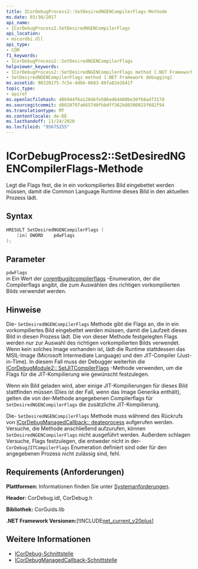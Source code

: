 ```yaml
---
title: ICorDebugProcess2::SetDesiredNGENCompilerFlags-Methode
ms.date: 03/30/2017
api_name:
- ICorDebugProcess2.SetDesiredNGENCompilerFlags
api_location:
- mscordbi.dll
api_type:
- COM
f1_keywords:
- ICorDebugProcess2::SetDesiredNGENCompilerFlags
helpviewer_keywords:
- ICorDebugProcess2::SetDesiredNGENCompilerFlags method [.NET Framework debugging]
- SetDesiredNGENCompilerFlags method [.NET Framework debugging]
ms.assetid: 98320175-7c5e-4dbb-8683-86fa82e2641f
topic_type:
- apiref
ms.openlocfilehash: 40b944f6a1204bfe506ed64408be30f68adf3170
ms.sourcegitcommit: d8020797a6657d0fbbdff362b80300815f682f94
ms.translationtype: MT
ms.contentlocale: de-DE
ms.lasthandoff: 11/24/2020
ms.locfileid: "95675255"
---
```

# <a name="icordebugprocess2setdesiredngencompilerflags-method"></a>ICorDebugProcess2::SetDesiredNGENCompilerFlags-Methode

Legt die Flags fest, die in ein vorkompiliertes Bild eingebettet werden müssen, damit die Common Language Runtime dieses Bild in den aktuellen Prozess lädt.  
  
## <a name="syntax"></a>Syntax  
  
```cpp  
HRESULT SetDesiredNGENCompilerFlags (  
    [in] DWORD    pdwFlags  
);  
```  
  
## <a name="parameters"></a>Parameter  

 `pdwFlags`  
 in Ein Wert der [corentbugjitcompilerflags](cordebugjitcompilerflags-enumeration.md) -Enumeration, der die Compilerflags angibt, die zum Auswählen des richtigen vorkompilierten Bilds verwendet werden.  
  
## <a name="remarks"></a>Hinweise  

 Die- `SetDesiredNGENCompilerFlags` Methode gibt die Flags an, die in ein vorkompiliertes Bild eingebettet werden müssen, damit die Laufzeit dieses Bild in diesen Prozess lädt. Die von dieser Methode festgelegten Flags werden nur zur Auswahl des richtigen vorkompilierten Bilds verwendet. Wenn kein solches Image vorhanden ist, lädt die Runtime stattdessen das MSIL-Image (Microsoft Intermediate Language) und den JIT-Compiler (Just-in-Time). In diesem Fall muss der Debugger weiterhin die [ICorDebugModule2:: SetJITCompilerFlags](icordebugmodule2-setjitcompilerflags-method.md) -Methode verwenden, um die Flags für die JIT-Kompilierung wie gewünscht festzulegen.  
  
 Wenn ein Bild geladen wird, aber einige JIT-Kompilierungen für dieses Bild stattfinden müssen (Dies ist der Fall, wenn das Image Generika enthält), gelten die von der-Methode angegebenen Compilerflags für `SetDesiredNGENCompilerFlags` die zusätzliche JIT-Kompilierung.  
  
 Die- `SetDesiredNGENCompilerFlags` Methode muss während des Rückrufs von [ICorDebugManagedCallback:: deateprocess](icordebugmanagedcallback-createprocess-method.md) aufgerufen werden. Versuche, die Methode anschließend aufzurufen, können `SetDesiredNGENCompilerFlags` nicht ausgeführt werden. Außerdem schlagen Versuche, Flags festzulegen, die entweder nicht in der- `CorDebugJITCompilerFlags` Enumeration definiert sind oder für den angegebenen Prozess nicht zulässig sind, fehl.  
  
## <a name="requirements"></a>Requirements (Anforderungen)  

 **Plattformen:** Informationen finden Sie unter [Systemanforderungen](../../get-started/system-requirements.md).  
  
 **Header:** CorDebug.idl, CorDebug.h  
  
 **Bibliothek:** CorGuids.lib  
  
 **.NET Framework Versionen:**[!INCLUDE[net_current_v20plus](../../../../includes/net-current-v20plus-md.md)]  
  
## <a name="see-also"></a>Weitere Informationen

- [ICorDebug-Schnittstelle](icordebug-interface.md)
- [ICorDebugManagedCallback-Schnittstelle](icordebugmanagedcallback-interface.md)
